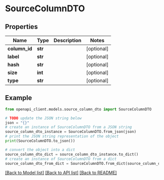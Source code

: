 # SourceColumnDTO


## Properties

Name | Type | Description | Notes
------------ | ------------- | ------------- | -------------
**column_id** | **str** |  | [optional] 
**label** | **str** |  | [optional] 
**hash** | **str** |  | [optional] 
**size** | **int** |  | [optional] 
**type** | **str** |  | [optional] 

## Example

```python
from openapi_client.models.source_column_dto import SourceColumnDTO

# TODO update the JSON string below
json = "{}"
# create an instance of SourceColumnDTO from a JSON string
source_column_dto_instance = SourceColumnDTO.from_json(json)
# print the JSON string representation of the object
print(SourceColumnDTO.to_json())

# convert the object into a dict
source_column_dto_dict = source_column_dto_instance.to_dict()
# create an instance of SourceColumnDTO from a dict
source_column_dto_from_dict = SourceColumnDTO.from_dict(source_column_dto_dict)
```
[[Back to Model list]](../README.md#documentation-for-models) [[Back to API list]](../README.md#documentation-for-api-endpoints) [[Back to README]](../README.md)



